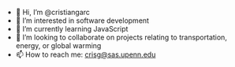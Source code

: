 - 👋 Hi, I’m @cristiangarc
- 👀 I’m interested in software development
- 🌱 I’m currently learning JavaScript
- 💞️ I’m looking to collaborate on projects relating to transportation, energy, or global warming
- 📫 How to reach me: crisg@sas.upenn.edu

<!---
cristiangarc/cristiangarc is a ✨ special ✨ repository because its `README.md` (this file) appears on your GitHub profile.
You can click the Preview link to take a look at your changes.
--->

